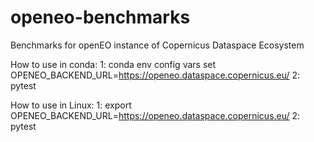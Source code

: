 # openeo-benchmarks
Benchmarks for openEO instance of Copernicus Dataspace Ecosystem

How to use in conda:
1: conda env config vars set OPENEO_BACKEND_URL=https://openeo.dataspace.copernicus.eu/
2: pytest

How to use in Linux:
1: export OPENEO_BACKEND_URL=https://openeo.dataspace.copernicus.eu/
2: pytest